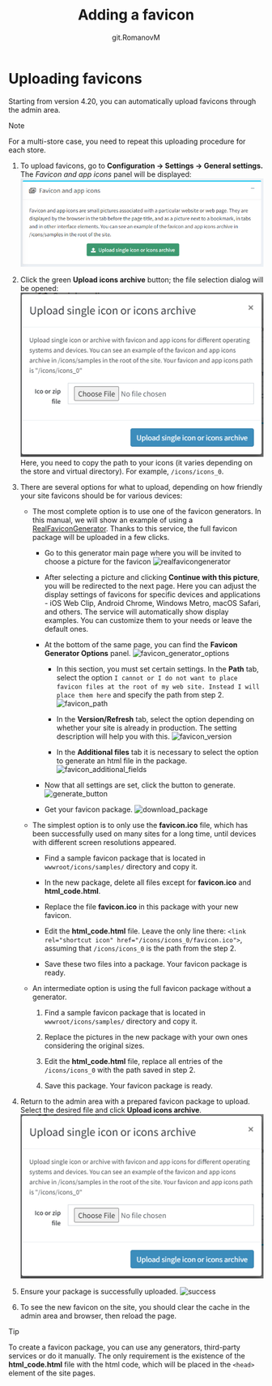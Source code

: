 ﻿---
title: Adding a favicon
uid: en/getting-started/design-your-store/adding-a-favicon
author: git.RomanovM
contributors: git.rajupaladiya, git.DmitriyKulagin, git.mariannk
---

# Uploading favicons

Starting from version 4.20, you can automatically upload favicons through the admin area.

> [!NOTE]
>
> For a multi-store case, you need to repeat this uploading procedure for each store.

1. To upload favicons, go to **Configuration → Settings → General settings.** The *Favicon and app icons* panel will be displayed:
![settings_block](_static/adding-a-favicon/settings_block.png)

1. Click the green **Upload icons archive** button; the file selection dialog will be opened: ![file_selection_dialog](_static/adding-a-favicon/file_selection_dialog.png) Here, you need to copy the path to your icons (it varies depending on the store and virtual directory). For example, `/icons/icons_0`.

1. There are several options for what to upload, depending on how friendly your site favicons should be for various devices:

   - The most complete option is to use one of the favicon generators. In this manual, we will show an example of using a [RealFaviconGenerator](https://realfavicongenerator.net/). Thanks to this service, the full favicon package will be uploaded in a few clicks.

      - Go to this generator main page where you will be invited to choose a picture for the favicon
      ![realfavicongenerator](_static/adding-a-favicon/realfavicongenerator.png)

      - After selecting a picture and clicking **Continue with this picture**, you will be redirected to the next page. Here you can adjust the display settings of favicons for specific devices and applications - iOS Web Clip, Android Chrome, Windows Metro, macOS Safari, and others. The service will automatically show display examples. You can customize them to your needs or leave the default ones.

      - At the bottom of the same page, you can find the **Favicon Generator Options** panel.
      ![favicon_generator_options](_static/adding-a-favicon/favicon_generator_options.png)

         - In this section, you must set certain settings. In the **Path** tab, select the option `I cannot or I do not want to place favicon files at the root of my web site. Instead I will place them here` and specify the path from step 2. ![favicon_path](_static/adding-a-favicon/favicon_path.png)

         - In the **Version/Refresh** tab, select the option depending on whether your site is already in production. The setting description will help you with this. ![favicon_version](_static/adding-a-favicon/favicon_version.png)

         - In the **Additional files** tab it is necessary to select the option to generate an html file in the package. ![favicon_additional_fields](_static/adding-a-favicon/favicon_additional_fields.png)

      - Now that all settings are set, click the button to generate. ![generate_button](_static/adding-a-favicon/generate_button.png)

      - Get your favicon package. ![download_package](_static/adding-a-favicon/download_package.png)

   - The simplest option is to only use the **favicon.ico** file, which has been successfully used on many sites for a long time, until devices with different screen resolutions appeared.

      - Find a sample favicon package that is located in `wwwroot/icons/samples/` directory and copy it.

      - In the new package, delete all files except for **favicon.ico** and **html_code.html**.

      - Replace the file **favicon.ico** in this package with your new favicon.

      - Edit the **html_code.html** file. Leave the only line there: `<link rel="shortcut icon" href="/icons/icons_0/favicon.ico">`, assuming that `/icons/icons_0` is the path from the step 2.

      - Save these two files into a package. Your favicon package is ready.

   - An intermediate option is using the full favicon package without a generator.

      1. Find a sample favicon package that is located in `wwwroot/icons/samples/` directory and copy it.

      1. Replace the pictures in the new package with your own ones considering the original sizes.

      1. Edit the **html_code.html** file, replace all entries of the `/icons/icons_0` with the path saved in step 2.

      1. Save this package. Your favicon package is ready.

1. Return to the admin area with a prepared favicon package to upload. Select the desired file and click **Upload icons archive**. ![upload_package](_static/adding-a-favicon/file_selection_dialog.png)

1. Ensure your package is successfully uploaded. ![success](_static/adding-a-favicon/success.png)

1. To see the new favicon on the site, you should clear the cache in the admin area and browser, then reload the page.

> [!TIP]
>
> To create a favicon package, you can use any generators, third-party services or do it manually. The only requirement is the existence of the **html_code.html** file with the html code, which will be placed in the `<head>` element of the site pages.
